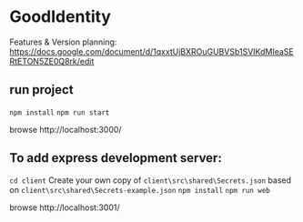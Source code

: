 # GoodIdentity

Features & Version planning: https://docs.google.com/document/d/1qxxtUjBXROuGUBVSb1SVIKdMIeaSERtETON5ZE0Q8rk/edit

## run project
`npm install`
`npm run start`

browse http://localhost:3000/

## To add express development server:
`cd client`
Create your own copy of `client\src\shared\Secrets.json` based on `client\src\shared\Secrets-example.json`
`npm install`
`npm run web`

browse http://localhost:3001/
